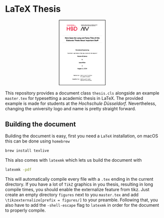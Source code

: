 # LaTeX Thesis

<p align = "center">
    <img src = "screenshots/page_0.jpg" width = "30%"/><br>
</p>

This repository provides a document class ```thesis.cls``` alongside an example ```master.tex``` for typesetting a academic thesis in LaTeX.
The provided example is made for students at the *Hochschule Düsseldorf*. Nevertheless, changing the university logo and name is pretty straight forward.

## Building the document
Building the document is easy, first you need a ```LaTeX``` installation, on macOS this can be done using ```homebrew```
```sh
brew install texlive
```
This also comes with ```latexmk``` which lets us build the document with
```sh
latexmk -pdf
```
This will automatically compile every file with a ```.tex``` ending in the current directory.
If you have a lot of ```TikZ``` graphics in you thesis, resulting in long compile times, you should enable the externalize feature from tikz.
Just create an empty directory ```figures``` next to you ```master.tex``` and add ```\tikzexternalize[prefix = figures/]``` to your preamble.
Following that, you also have to add the ```-shell-escape``` flag to ```latexmk``` in order for the document to properly compile.
